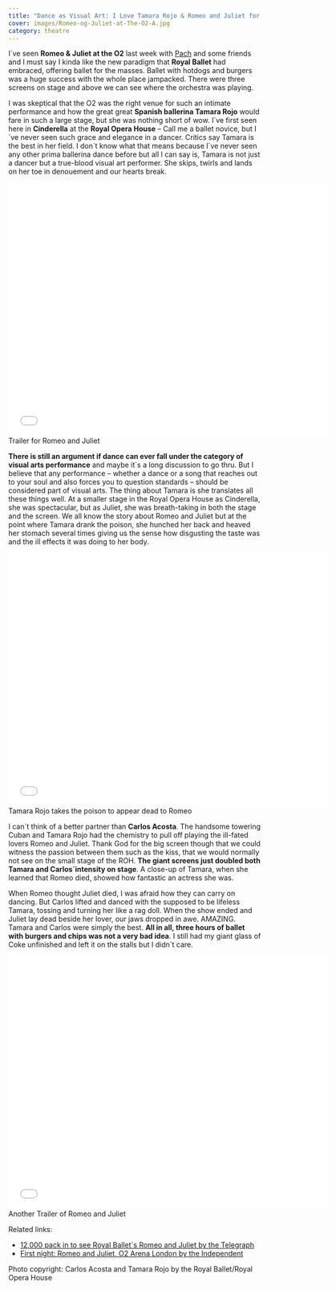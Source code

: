 ```yaml
---
title: "Dance as Visual Art: I Love Tamara Rojo & Romeo and Juliet for the Masses"
cover: images/Romeo-og-Juliet-at-The-O2-A.jpg
category: theatre
---
```


I´ve seen **Romeo & Juliet at the O2** last week with [Pach](http://gazpachu.com) and some friends and I must say I kinda like the new paradigm that **Royal Ballet** had embraced, offering ballet for the masses. Ballet with hotdogs and burgers was a huge success with the whole place jampacked. There were three screens on stage and above we can see where the orchestra was playing.

I was skeptical that the O2 was the right venue for such an intimate performance and how the great great **Spanish ballerina Tamara Rojo** would fare in such a large stage, but she was nothing short of wow. I´ve first seen here in **Cinderella** at the **Royal Opera House** – Call me a ballet novice, but I´ve never seen such grace and elegance in a dancer. Critics say Tamara is the best in her field. I don´t know what that means because I´ve never seen any other prima ballerina dance before but all I can say is, Tamara is not just a dancer but a true-blood visual art performer. She skips, twirls and lands on her toe in denouement and our hearts break.

<iframe allowfullscreen="" class="youtube-player" frameborder="0" height="505" src="//www.youtube.com/embed/bs8NrAIwJT0?wmode=transparent&fs=1&hl=en&modestbranding=1&iv_load_policy=3&showsearch=0&rel=0&theme=dark&feature=relmfu" title="YouTube video player" type="text/html" width="640"></iframe>

<figcaption>Trailer for Romeo and Juliet</figcaption>

**There is still an argument if dance can ever fall under the category of visual arts performance** and maybe it´s a long discussion to go thru. But I believe that any performance – whether a dance or a song that reaches out to your soul and also forces you to question standards – should be considered part of visual arts. The thing about Tamara is she translates all these things well. At a smaller stage in the Royal Opera House as Cinderella, she was spectacular, but as Juliet, she was breath-taking in both the stage and the screen. We all know the story about Romeo and Juliet but at the point where Tamara drank the poison, she hunched her back and heaved her stomach several times giving us the sense how disgusting the taste was and the ill effects it was doing to her body.

<iframe allowfullscreen="" class="youtube-player" frameborder="0" height="505" src="//www.youtube.com/embed/6IwHLetFyX4?wmode=transparent&fs=1&hl=en&modestbranding=1&iv_load_policy=3&showsearch=0&rel=0&theme=dark&feature=related" title="YouTube video player" type="text/html" width="640"></iframe>

<figcaption>Tamara Rojo takes the poison to appear dead to Romeo</figcaption>

I can´t think of a better partner than **Carlos Acosta**. The handsome towering Cuban and Tamara Rojo had the chemistry to pull off playing the ill-fated lovers Romeo and Juliet. Thank God for the big screen though that we could witness the passion between them such as the kiss, that we would normally not see on the small stage of the ROH. **The giant screens just doubled both Tamara and Carlos´intensity on stage**. A close-up of Tamara, when she learned that Romeo died, showed how fantastic an actress she was.

When Romeo thought Juliet died, I was afraid how they can carry on dancing. But Carlos lifted and danced with the supposed to be lifeless Tamara, tossing and turning her like a rag doll. When the show ended and Juliet lay dead beside her lover, our jaws dropped in awe. AMAZING. Tamara and Carlos were simply the best. **All in all, three hours of ballet with burgers and chips was not a very bad idea**. I still had my giant glass of Coke unfinished and left it on the stalls but I didn´t care.

<iframe allowfullscreen="" class="youtube-player" frameborder="0" height="505" src="//www.youtube.com/embed/V4HA5-3Ntzg?wmode=transparent&fs=1&hl=en&modestbranding=1&iv_load_policy=3&showsearch=0&rel=0&theme=dark" title="YouTube video player" type="text/html" width="640"></iframe>

<figcaption>Another Trailer of Romeo and Juliet</figcaption>

Related links:

- [12,000 pack in to see Royal Ballet´s Romeo and Juliet by the Telegraph](http://www.telegraph.co.uk/culture/theatre/dance/8583885/12000-pack-in-to-see-Royal-Ballets-Romeo-and-Juliet-debut-at-the-O2.html)
- [First night: Romeo and Juliet, O2 Arena London by the Independent](http://www.independent.co.uk/arts-entertainment/theatre-dance/reviews/first-night-romeo-and-juliet--o2-arena-london-2299487.html "Romeo and J")

Photo copyright: Carlos Acosta and Tamara Rojo by the Royal Ballet/Royal Opera House
